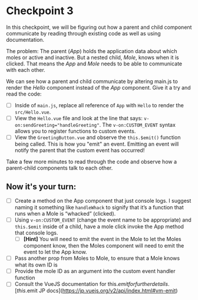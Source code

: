 # Checkpoint 3

In this checkpoint, we will be figuring out how a parent and child component communicate by reading through existing code as well as using documentation.

The problem: The parent (_App_) holds the application data about which moles or active and inactive. But a nested child, _Mole_, knows when it is clicked. That means the _App_ and _Mole_ needs to be able to communicate with each other.

We can see how a parent and child communicate by altering main.js to render the _Hello_ component instead of the _App_ component. Give it a try and read the code:

* [ ] Inside of `main.js`, replace all reference of `App` with `Hello` to render the `src/Hello.vue`.
* [ ] View the `Hello.vue` file and look at the line that says: `v-on:sendGreeting="handleGreeting"`. The `v-on:CUSTOM_EVENT` syntax allows you to register functions to custom events.
* [ ] View the `GreetingButton.vue` and observe the `this.$emit()` function being called. This is how you "emit" an event. Emitting an event will notify the parent that the custom event has occurred!

Take a few more minutes to read through the code and observe how a parent-child components talk to each other.

## Now it's your turn:

* [ ] Create a method on the App component that just console logs. I suggest naming it something like `handleWhack` to signify that it’s a function that runs when a Mole is “whacked” (clicked). 
* [ ] Using `v-on:CUSTOM_EVENT` (change the event name to be appropriate) and `this.$emit` inside of a child, have a mole click invoke the App method that console logs.
  * [ ] **[Hint]** You will need to emit the event in the Mole to let the Moles component know, then the Moles component will need to emit the event to let the App know.
* [ ] Pass another prop from Moles to Mole, to ensure that a Mole knows what its own ID is
* [ ] Provide the mole ID as an argument into the custom event handler function
* [ ] Consult the VueJS documentation for this.$emit for further details. [this.$emit JP docs](https://jp.vuejs.org/v2/api/index.html#vm-emit)
